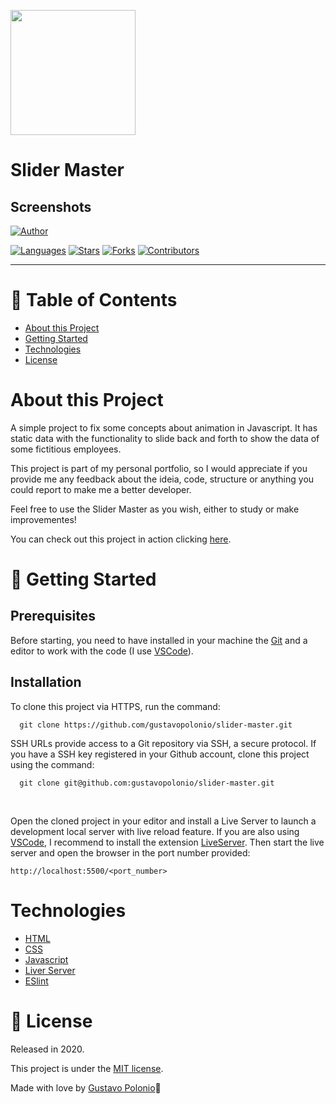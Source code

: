 <p align="left">
   <img src=".github/logo.png" width="200"/>
</p>

# Slider Master

## Screenshots

[![Author](https://img.shields.io/badge/author-GustavoPolonio-363f5f?style=flat-square)](https://github.com/gustavopolonio)

[![Languages](https://img.shields.io/github/languages/count/LauraBeatris/phoenix-blog?color=%23363f5f&style=flat-square)](#)
[![Stars](https://img.shields.io/github/stars/LauraBeatris/phoenix-blog?color=363f5f&style=flat-square)](https://github.com/LauraBeatris/phoenix-blog/stargazers)
[![Forks](https://img.shields.io/github/forks/LauraBeatris/phoenix-blog?color=%23363f5f&style=flat-square)](https://github.com/LauraBeatris/phoenix-blog/network/members)
[![Contributors](https://img.shields.io/github/contributors/LauraBeatris/phoenix-blog?color=363f5f&style=flat-square)](https://github.com/LauraBeatris/phoenix-blog/graphs/contributors)

---

# :pushpin: Table of Contents

* [About this Project](#about-this-project)
* [Getting Started](#construction_worker-getting-started)
* [Technologies](#technologies)
* [License](#closed-book-License)


# About this Project

A simple project to fix some concepts about animation in Javascript. It has static data with the functionality to slide back and forth to show the data of some fictitious employees.

This project is part of my personal portfolio, so I would appreciate if you provide me any feedback about the ideia, code, structure or anything you could report to make me a better developer.

Feel free to use the Slider Master as you wish, either to study or make improvementes!

You can check out this project in action clicking [here](https://gustavopolonio.github.io/slider-master/).

# :construction_worker: Getting Started

## Prerequisites

Before starting, you need to have installed in your machine the [Git](https://git-scm.com/) and a editor to work with the code (I use [VSCode](https://code.visualstudio.com/)).

## Installation

To clone this project via HTTPS, run the command:

```
  git clone https://github.com/gustavopolonio/slider-master.git
```

SSH URLs provide access to a Git repository via SSH, a secure protocol. If you have a SSH key registered in your Github account, clone this project using the command:

```
  git clone git@github.com:gustavopolonio/slider-master.git
```
</br>

Open the cloned project in your editor and install a Live Server to launch a development local server with live reload feature. If you are also using [VSCode](https://code.visualstudio.com/), I recommend to install the extension [LiveServer](https://github.com/ritwickdey/vscode-live-server/blob/master/docs/settings.md).
Then start the live server and open the browser in the port number provided:

```
http://localhost:5500/<port_number>
```

# Technologies

* [HTML](https://devdocs.io/html/)
* [CSS](https://devdocs.io/css/)
* [Javascript](https://devdocs.io/javascript/) 
* [Liver Server](https://github.com/ritwickdey/vscode-live-server/blob/master/docs/settings.md)
* [ESlint](https://eslint.org/)

# :closed_book: License

Released in 2020.

This project is under the [MIT license](https://github.com/gustavopolonio/slider-master/blob/master/LICENSE).

Made with love by [Gustavo Polonio](https://github.com/gustavopolonio)🚀
